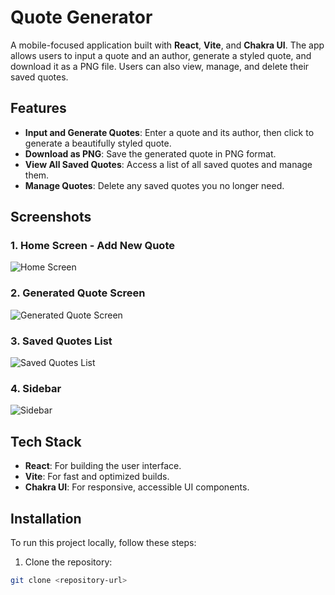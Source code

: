 # Quote Generator

A mobile-focused application built with **React**, **Vite**, and **Chakra UI**. The app allows users to input a quote and an author, generate a styled quote, and download it as a PNG file. Users can also view, manage, and delete their saved quotes.

## Features
- **Input and Generate Quotes**: Enter a quote and its author, then click to generate a beautifully styled quote.
- **Download as PNG**: Save the generated quote in PNG format.
- **View All Saved Quotes**: Access a list of all saved quotes and manage them.
- **Manage Quotes**: Delete any saved quotes you no longer need.

## Screenshots

### 1. **Home Screen - Add New Quote**
![Home Screen](./public/image1.png)

### 2. **Generated Quote Screen**
![Generated Quote Screen](./public/image2.png)

### 3. **Saved Quotes List**
![Saved Quotes List](./public/image3.png)

### 4. **Sidebar**
![Sidebar](./public/image4.png)

## Tech Stack
- **React**: For building the user interface.
- **Vite**: For fast and optimized builds.
- **Chakra UI**: For responsive, accessible UI components.

## Installation

To run this project locally, follow these steps:

1. Clone the repository:

```bash
git clone <repository-url>

